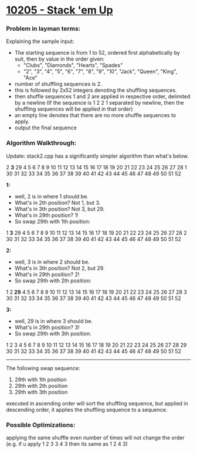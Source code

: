 [10205 - Stack 'em Up](http://uva.onlinejudge.org/index.php?option=com_onlinejudge&Itemid=8&page=show_problem&problem=1146)
============

### Problem in layman terms:

Explaining the sample input:

- The starting sequence is from 1 to 52, ordered first alphabetically by suit, then by value in the order given:
  - "Clubs", "Diamonds", "Hearts", "Spades"
  - "2", "3", "4", "5", "6", "7", "8", "9", "10", "Jack", "Queen", "King", "Ace"
- number of shuffling sequences is 2.
- this is followed by 2x52 integers denoting the shuffling sequences.
- then shuffle sequences 1 and 2 are applied in respective order, delimited by a newline (If the sequence is 1 2 2 1 separated by newline, then the shuffling sequences will be applied in that order)
- an empty line denotes that there are no more shuffle sequences to apply. 
- output the final sequence

### Algorithm Walkthrough:

Update: stack2.cpp has a significantly simpler algorithm than what's below.

2 **3** 29 4 5 6 7 8 9 10 11 12 13 14 15 16 17 18 19 20 21 22 23 24 25 26
27 28 1 30 31 32 33 34 35 36 37 38 39 40 41 42 43 44 45 46 47 48 49 50 51 52

**1:**
- well, 2 is in where 1 should be. 
- What's in 2th position? Not 1, but 3. 
- What's in 3th position? Not 3, but 29.
- What's in 29th position? 1!
- So swap 29th with 1th position:
    
1 **3** 29 4 5 6 7 8 9 10 11 12 13 14 15 16 17 18 19 20 21 22 23 24 25 26
27 28 2 30 31 32 33 34 35 36 37 38 39 40 41 42 43 44 45 46 47 48 49 50 51 52

**2:**
- well, 3 is in where 2 should be. 
- What's in 3th position? Not 2, but 29. 
- What's in 29th position? 2!
- So swap 29th with 2th position:  
      
1 2 **29** 4 5 6 7 8 9 10 11 12 13 14 15 16 17 18 19 20 21 22 23 24 25 26
27 28 3 30 31 32 33 34 35 36 37 38 39 40 41 42 43 44 45 46 47 48 49 50 51 52

**3:** 
- well, 29 is in where 3 should be. 
- What's in 29th position? 3!
- So swap 29th with 3th position:
    
1 2 3 4 5 6 7 8 9 10 11 12 13 14 15 16 17 18 19 20 21 22 23 24 25 26
27 28 29 30 31 32 33 34 35 36 37 38 39 40 41 42 43 44 45 46 47 48 49 50 51 52

--------------------------------

The following swap sequence:

1. 29th with 1th position
2. 29th with 2th position
3. 29th with 3th position

executed in ascending order will sort the shuffling sequence, but applied in descending order, it applies the shuffling sequence to a sequence.


### Possible Optimizations:

applying the same shuffle even number of times will not change the order (e.g. if u apply 1 2 3 3 4 3 then its same as 1 2 4 3)
